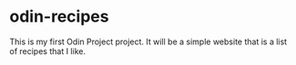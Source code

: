 # odin-recipes

This is my first Odin Project project. It will be a simple website that
is a list of recipes that I like.
